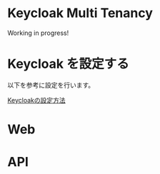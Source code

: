 # Keycloak Multi Tenancy

Working in progress!

# Keycloak を設定する

以下を参考に設定を行います。

[Keycloakの設定方法](./keycloak/setup.md)

# Web

# API
